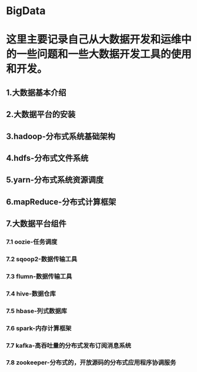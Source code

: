 # BigData
# 这里主要记录自己从大数据开发和运维中的一些问题和一些大数据开发工具的使用和开发。
##  1.大数据基本介绍

##  2.大数据平台的安装

##  3.hadoop-分布式系统基础架构

##  4.hdfs-分布式文件系统
##  5.yarn-分布式系统资源调度
##  6.mapReduce-分布式计算框架
##  7.大数据平台组件
### 7.1 oozie-任务调度
### 7.2 sqoop2-数据传输工具
### 7.3 flumn-数据传输工具
### 7.4 hive-数据仓库
### 7.5 hbase-列式数据库
### 7.6 spark-内存计算框架
### 7.7 kafka-高吞吐量的分布式发布订阅消息系统
### 7.8 zookeeper-分布式的，开放源码的分布式应用程序协调服务
